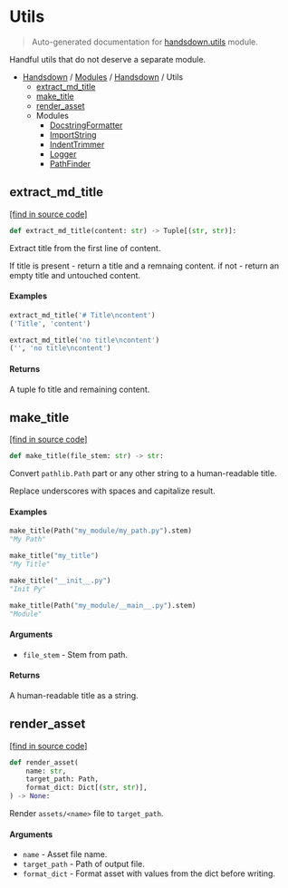 # Utils

> Auto-generated documentation for [handsdown.utils](https://github.com/vemel/handsdown/blob/master/handsdown/utils/__init__.py) module.

Handful utils that do not deserve a separate module.

- [Handsdown](../../README.md#-handsdown---python-documentation-generator) / [Modules](../../MODULES.md#modules) / [Handsdown](../index.md#handsdown) / Utils
    - [extract_md_title](#extract_md_title)
    - [make_title](#make_title)
    - [render_asset](#render_asset)
    - Modules
        - [DocstringFormatter](docstring_formatter.md#docstringformatter)
        - [ImportString](import_string.md#importstring)
        - [IndentTrimmer](indent_trimmer.md#indenttrimmer)
        - [Logger](logger.md#logger)
        - [PathFinder](path_finder.md#pathfinder)

## extract_md_title

[[find in source code]](https://github.com/vemel/handsdown/blob/master/handsdown/utils/__init__.py#L65)

```python
def extract_md_title(content: str) -> Tuple[(str, str)]:
```

Extract title from the first line of content.

If title is present - return a title and a remnaing content.
if not - return an empty title and untouched content.

#### Examples

```python
extract_md_title('# Title\ncontent')
('Title', 'content')

extract_md_title('no title\ncontent')
('', 'no title\ncontent')
```

#### Returns

A tuple fo title and remaining content.

## make_title

[[find in source code]](https://github.com/vemel/handsdown/blob/master/handsdown/utils/__init__.py#L10)

```python
def make_title(file_stem: str) -> str:
```

Convert `pathlib.Path` part or any other string to a human-readable title.

Replace underscores with spaces and capitalize result.

#### Examples

```python
make_title(Path("my_module/my_path.py").stem)
"My Path"

make_title("my_title")
"My Title"

make_title("__init__.py")
"Init Py"

make_title(Path("my_module/__main__.py").stem)
"Module"
```

#### Arguments

- `file_stem` - Stem from path.

#### Returns

A human-readable title as a string.

## render_asset

[[find in source code]](https://github.com/vemel/handsdown/blob/master/handsdown/utils/__init__.py#L51)

```python
def render_asset(
    name: str,
    target_path: Path,
    format_dict: Dict[(str, str)],
) -> None:
```

Render `assets/<name>` file to `target_path`.

#### Arguments

- `name` - Asset file name.
- `target_path` - Path of output file.
- `format_dict` - Format asset with values from the dict before writing.
